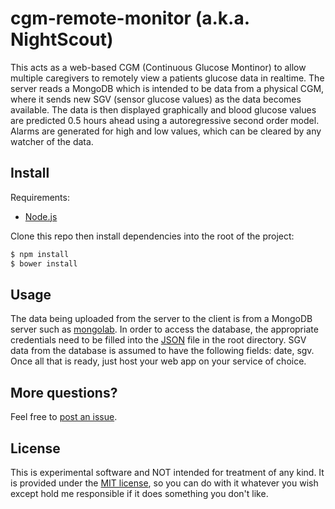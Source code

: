 cgm-remote-monitor (a.k.a. NightScout)
======================================

This acts as a web-based CGM (Continuous Glucose Montinor) to allow multiple caregivers to remotely view a patients glucose data in realtime.  The server reads a MongoDB which is intended to be data from a physical CGM, where it sends new SGV (sensor glucose values) as the data becomes available.  The data is then displayed graphically and blood glucose values are predicted 0.5 hours ahead using a autoregressive second order model.  Alarms are generated for high and low values, which can be cleared by any watcher of the data.

Install
---------------

Requirements:

- [Node.js](http://nodejs.org/)

Clone this repo then install dependencies into the root of the project:

```bash
$ npm install
$ bower install
```

Usage
---------------

The data being uploaded from the server to the client is from a MongoDB server such as [mongolab][mongodb].  In order to access the database, the appropriate credentials need to be filled into the [JSON][json] file in the root directory.  SGV data from the database is assumed to have the following fields: date, sgv.  Once all that is ready, just host your web app on your service of choice.

[mongodb]: https://mongolab.com
[json]: https://github.com/rnpenguin/cgm-remote-monitor/blob/master/database_configuration.json

More questions?
---------------

Feel free to [post an issue][issues].

[issues]: https://github.com/rnpenguin/cgm-remote-monitor/issues

License
---------------

This is experimental software and NOT intended for treatment of any kind. It is provided under the [MIT license][mit], so you can do with it whatever you wish except hold me responsible if it does something you don't like.

[mit]: http://www.opensource.org/licenses/mit-license.php
